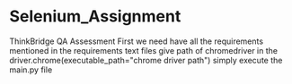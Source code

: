 # Selenium_Assignment
ThinkBridge QA Assessment
First we need have all the requirements mentioned in the requirements text files
give path of chromedriver in the driver.chrome(executable_path="chrome driver path")
simply execute the main.py file
